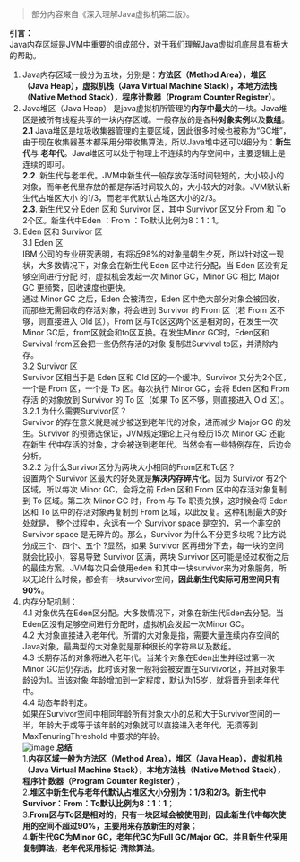 > 部分内容来自《深入理解Java虚拟机第二版》。  
  
**引言：**  
Java内存区域是JVM中重要的组成部分，对于我们理解Java虚拟机底层具有极大的帮助。  
  
1.  Java内存区域一般分为五块，分别是：**方法区（Method Area），堆区（Java Heap），虚拟机栈（Java Virtual Machine Stack），本地方法栈（Native Method 
Stack），程序计数器（Program Counter Register）**。  
2.  Java堆区（Java Heap）  是java虚拟机所管理的**内存中最大**的一块。Java堆区是被所有线程共享的一块内存区域。一般存放的是各种**对象实例**以及**数组**。
**2.1**     Java堆区是垃圾收集器管理的主要区域，因此很多时候也被称为“GC堆”，由于现在收集器基本都采用分带收集算法，所以Java堆中还可以细分为：**新生代**与
**老年代**。Java堆区可以处于物理上不连续的内存空间中，主要逻辑上是连续的即可。  
**2.2**.  新生代与老年代。JVM中新生代一般存放存活时间较短的，大小较小的对象，而年老代里存放的都是存活时间较久的，大小较大的对象。JVM默认新生代占堆区大小
的1/3，而老年代默认占堆区大小的2/3。  
**2.3**.  新生代又分 Eden 区和 Survivor 区，其中 Survivor 区又分 From 和 To 2个区。新生代中Eden ：From ：To默认比例为8：1：1。  
3. Eden 区和 Survivor 区  
3.1 Eden 区  
    IBM 公司的专业研究表明，有将近98%的对象是朝生夕死，所以针对这一现状，大多数情况下，对象会在新生代 Eden 区中进行分配，当 Eden 区没有足够空间进行分配
时，虚拟机会发起一次 Minor GC，Minor GC 相比 Major GC 更频繁，回收速度也更快。  
通过 Minor GC 之后，Eden 会被清空，Eden 区中绝大部分对象会被回收，而那些无需回收的存活对象，将会进到 Survivor 的 From 区（若 From 区不够，则直接进入 
Old 区）。From 区与To区这两个区是相对的，在发生一次Minor GC后，from区就会和to区互换。在发生Minor GC时，Eden区和Survival from区会把一些仍然存活的对象
复制进Survival to区，并清除内存。  
3.2 Survivor 区  
    Survivor 区相当于是 Eden 区和 Old 区的一个缓冲。Survivor 又分为2个区，一个是 From 区，一个是 To 区。每次执行 Minor GC，会将 Eden 区和 From 存活
的对象放到 Survivor 的 To 区（如果 To 区不够，则直接进入 Old 区）。  
3.2.1 为什么需要Survivor区？  
    Survivor 的存在意义就是减少被送到老年代的对象，进而减少 Major GC 的发生。Survivor 的预筛选保证，JVM规定理论上只有经历15次 Minor GC 还能在新生
代中存活的对象，才会被送到老年代。当然会有一些特例存在，后边会分析。  
 3.2.2 为什么Survivor区分为两块大小相同的From区和To区？  
     设置两个 Survivor 区最大的好处就是**解决内存碎片化**。因为 Survivor 有2个区域，所以每次 Minor GC，会将之前 Eden 区和 From 区中的存活对象复制
到 To 区域。第二次 Minor GC 时，From 与 To 职责兑换，这时候会将 Eden 区和 To 区中的存活对象再复制到 From 区域，以此反复。这种机制最大的好处就是，
整个过程中，永远有一个 Survivor space 是空的，另一个非空的 Survivor space 是无碎片的。那么，Survivor 为什么不分更多块呢？比方说分成三个、四个、五个
?显然，如果 Survivor 区再细分下去，每一块的空间就会比较小，容易导致 Survivor 区满，两块 Survivor 区可能是经过权衡之后的最佳方案。JVM每次只会使用eden
和其中一块survivor来为对象服务，所以无论什么时候，都会有一块survivor空间，**因此新生代实际可用空间只有90%**。  
4. 内存分配机制：   
4.1  对象优先在Eden区分配。大多数情况下，对象在新生代Eden去分配。当Eden区没有足够空间进行分配时，虚拟机会发起一次Minor GC。    
4.2  大对象直接进入老年代。所谓的大对象是指，需要大量连续内存空间的Java对象，最典型的大对象就是那种很长的字符串以及数组。    
4.3  长期存活的对象将进入老年代。当某个对象在Eden出生并经过第一次Minor GC后仍存活，此时该对象一般将会被安置在Survivor区，并且对象年龄设为1。当该对象
年龄增加到一定程度，默认为15岁，就将晋升到老年代中。    
4.4  动态年龄判定。      
    如果在Survivor空间中相同年龄所有对象大小的总和大于Survivor空间的一半，年龄大于或等于该年龄的对象就可以直接进入老年代，无须等到MaxTenuringThreshold
中要求的年龄。  
![image](https://img-blog.csdnimg.cn/20190801232248431.png?x-oss-process=image/watermark,type_ZmFuZ3poZW5naGVpdGk,shadow_10,text_aHR0cHM6Ly9ibG9nLmNzZG4ubmV0L0R1dXVocw==,size_16,color_FFFFFF,t_70)
**总结**  
1.**内存区域一般为方法区（Method Area），堆区（Java Heap），虚拟机栈（Java Virtual Machine Stack），本地方法栈（Native Method Stack），程序计
数器（Program Counter Register）**；  
2.**堆区中新生代与老年代默认占堆区大小分别为：1/3和2/3。新生代中Survivor：From：To默认比例为8：1：1**；  
3.**From区与To区是相对的，只有一块区域会被使用到，因此新生代中每次使用的空间不超过90%，主要用来存放新生的对象**；  
4.**新生代GC为Minor GC，老年代GC为Full GC/Major GC。并且新生代采用复制算法，老年代采用标记-清除算法**。  

